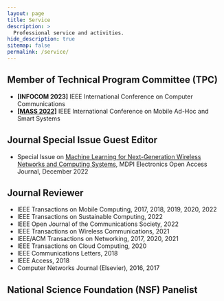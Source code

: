 ```yaml
---
layout: page
title: Service
description: >
  Professional service and activities.
hide_description: true
sitemap: false
permalink: /service/
---
```


## Member of Technical Program Committee (TPC)
- **[INFOCOM 2023]** IEEE International Conference on Computer Communications <br>
- [**[MASS 2022]**](https://sites.google.com/view/ieee-mass-2022) IEEE International Conference on Mobile Ad-Hoc and Smart Systems <br>

## Journal Special Issue Guest Editor
- Special Issue on [Machine Learning for Next-Generation Wireless Networks and Computing Systems](https://www.mdpi.com/journal/electronics/special_issues/ML_wireless), MDPI Electronics Open Access Journal, December 2022 <br>

## Journal Reviewer
- IEEE Transactions on Mobile Computing, 2017, 2018, 2019, 2020, 2022 <br>
- IEEE Transactions on Sustainable Computing, 2022 <br>
- IEEE Open Journal of the Communications Society, 2022 <br>
- IEEE Transactions on Wireless Communications, 2021 <br>
- IEEE/ACM Transactions on Networking, 2017, 2020, 2021 <br>
- IEEE Transactions on Cloud Computing, 2020 <br>
- IEEE Communications Letters, 2018 <br>
- IEEE Access, 2018 <br>
- Computer Networks Journal (Elsevier), 2016, 2017 <br>

## National Science Foundation (NSF) Panelist



